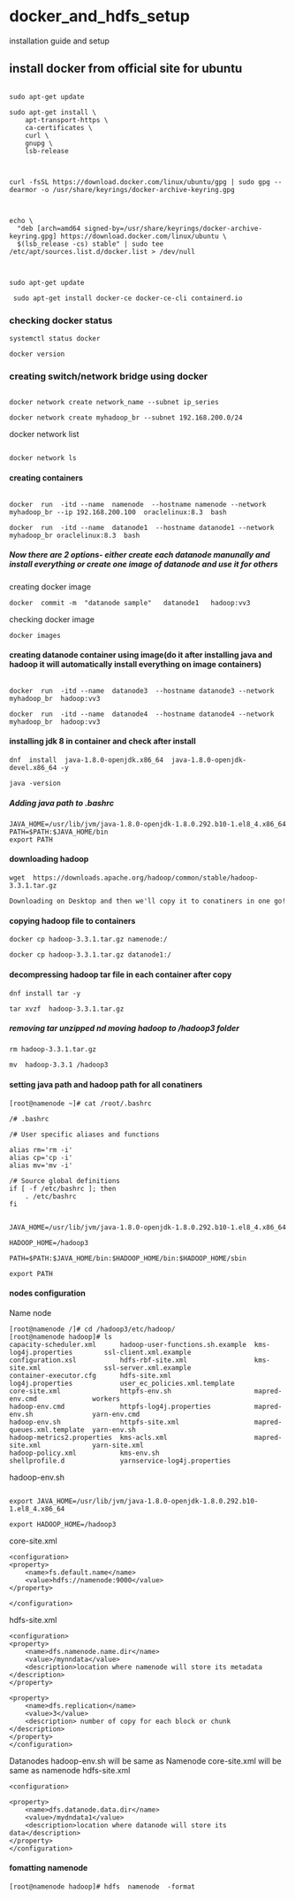# docker_and_hdfs_setup
installation guide and setup

## install docker from official site for ubuntu
```

sudo apt-get update                                

sudo apt-get install \                             
    apt-transport-https \                          
    ca-certificates \                                 
    curl \
    gnupg \
    lsb-release



curl -fsSL https://download.docker.com/linux/ubuntu/gpg | sudo gpg --dearmor -o /usr/share/keyrings/docker-archive-keyring.gpg



echo \
  "deb [arch=amd64 signed-by=/usr/share/keyrings/docker-archive-keyring.gpg] https://download.docker.com/linux/ubuntu \
  $(lsb_release -cs) stable" | sudo tee /etc/apt/sources.list.d/docker.list > /dev/null



sudo apt-get update

 sudo apt-get install docker-ce docker-ce-cli containerd.io
```

### checking docker status

```
systemctl status docker

docker version
```

### creating switch/network bridge using docker
```

docker network create network_name --subnet ip_series

docker network create myhadoop_br --subnet 192.168.200.0/24
```
docker network list
```

docker network ls
```

#### creating containers
```

docker  run  -itd --name  namenode  --hostname namenode --network myhadoop_br --ip 192.168.200.100  oraclelinux:8.3  bash 

docker  run  -itd --name  datanode1  --hostname datanode1 --network myhadoop_br oraclelinux:8.3  bash
```

##### Now there are 2 options- either create each datanode manunally and install everything or create one image of datanode and use it for others

creating docker image

```
docker  commit -m  "datanode sample"   datanode1   hadoop:vv3 
```

checking docker image 
```
docker images
```

#### creating datanode container using image(do it after installing java and hadoop it will automatically install everything on image containers)
```

docker  run  -itd --name  datanode3  --hostname datanode3 --network myhadoop_br  hadoop:vv3  

docker  run  -itd --name  datanode4  --hostname datanode4 --network myhadoop_br  hadoop:vv3
```

#### installing jdk 8 in container and check after install

```
dnf  install  java-1.8.0-openjdk.x86_64  java-1.8.0-openjdk-devel.x86_64 -y

java -version

```
##### Adding java path to .bashrc
```
JAVA_HOME=/usr/lib/jvm/java-1.8.0-openjdk-1.8.0.292.b10-1.el8_4.x86_64
PATH=$PATH:$JAVA_HOME/bin
export PATH
```

#### downloading hadoop
```
wget  https://downloads.apache.org/hadoop/common/stable/hadoop-3.3.1.tar.gz

Downloading on Desktop and then we'll copy it to conatiners in one go!
```
#### copying hadoop file to containers
```
docker cp hadoop-3.3.1.tar.gz namenode:/

docker cp hadoop-3.3.1.tar.gz datanode1:/
```
#### decompressing hadoop tar file in each container after copy
```
dnf install tar -y

tar xvzf  hadoop-3.3.1.tar.gz 
```
##### removing tar unzipped nd moving hadoop to /hadoop3 folder
```
rm hadoop-3.3.1.tar.gz

mv  hadoop-3.3.1 /hadoop3
```
#### setting java path and hadoop path for all conatiners

```
[root@namenode ~]# cat /root/.bashrc 

/# .bashrc

/# User specific aliases and functions

alias rm='rm -i'
alias cp='cp -i'
alias mv='mv -i'

/# Source global definitions
if [ -f /etc/bashrc ]; then
	. /etc/bashrc
fi


JAVA_HOME=/usr/lib/jvm/java-1.8.0-openjdk-1.8.0.292.b10-1.el8_4.x86_64

HADOOP_HOME=/hadoop3

PATH=$PATH:$JAVA_HOME/bin:$HADOOP_HOME/bin:$HADOOP_HOME/sbin

export PATH
```
#### nodes configuration
Name node

```
[root@namenode /]# cd /hadoop3/etc/hadoop/
[root@namenode hadoop]# ls
capacity-scheduler.xml      hadoop-user-functions.sh.example  kms-log4j.properties        ssl-client.xml.example
configuration.xsl           hdfs-rbf-site.xml                 kms-site.xml                ssl-server.xml.example
container-executor.cfg      hdfs-site.xml                     log4j.properties            user_ec_policies.xml.template
core-site.xml               httpfs-env.sh                     mapred-env.cmd              workers
hadoop-env.cmd              httpfs-log4j.properties           mapred-env.sh               yarn-env.cmd
hadoop-env.sh               httpfs-site.xml                   mapred-queues.xml.template  yarn-env.sh
hadoop-metrics2.properties  kms-acls.xml                      mapred-site.xml             yarn-site.xml
hadoop-policy.xml           kms-env.sh                        shellprofile.d              yarnservice-log4j.properties

```
hadoop-env.sh     
```

export JAVA_HOME=/usr/lib/jvm/java-1.8.0-openjdk-1.8.0.292.b10-1.el8_4.x86_64

export HADOOP_HOME=/hadoop3
```

core-site.xml
```
<configuration>
<property>
	<name>fs.default.name</name>
	<value>hdfs://namenode:9000</value>
</property>

</configuration>
```
hdfs-site.xml
```
<configuration>
<property>
	<name>dfs.namenode.name.dir</name>
	<value>/mynndata</value>
	<description>location where namenode will store its metadata </description>
</property>

<property>
	<name>dfs.replication</name>
	<value>3</value>
	<description> number of copy for each block or chunk </description>
</property>
</configuration>
```
Datanodes
hadoop-env.sh will be same as Namenode
core-site.xml will be same as namenode
hdfs-site.xml
```
<configuration>

<property>
	<name>dfs.datanode.data.dir</name>
	<value>/mydndata1</value>
	<description>location where datanode will store its data</description>
</property>
</configuration>
```
#### fomatting namenode

```
[root@namenode hadoop]# hdfs  namenode  -format 
```
